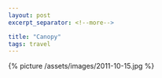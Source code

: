 ```yaml
---
layout: post
excerpt_separator: <!--more-->

title: "Canopy"
tags: travel
---
```


{% picture /assets/images/2011-10-15.jpg %}
<!--more-->